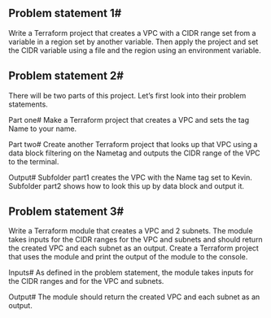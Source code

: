 ## Problem statement 1#
Write a Terraform project that creates a VPC with a CIDR range set from a variable in a region set by another variable. Then apply the project and set the CIDR variable using a file and the region using an environment variable.

## Problem statement 2#
There will be two parts of this project. Let’s first look into their problem statements.

Part one#
Make a Terraform project that creates a VPC and sets the tag Name to your name.

Part two#
Create another Terraform project that looks up that VPC using a data block filtering on the Nametag and outputs the CIDR range of the VPC to the terminal.

Output#
Subfolder part1 creates the VPC with the Name tag set to Kevin. Subfolder part2 shows how to look this up by data block and output it.

## Problem statement 3#
Write a Terraform module that creates a VPC and 2 subnets. The module takes inputs for the CIDR ranges for the VPC and subnets and should return the created VPC and each subnet as an output. Create a Terraform project that uses the module and print the output of the module to the console.

Inputs#
As defined in the problem statement, the module takes inputs for the CIDR ranges and for the VPC and subnets.

Output#
The module should return the created VPC and each subnet as an output.

